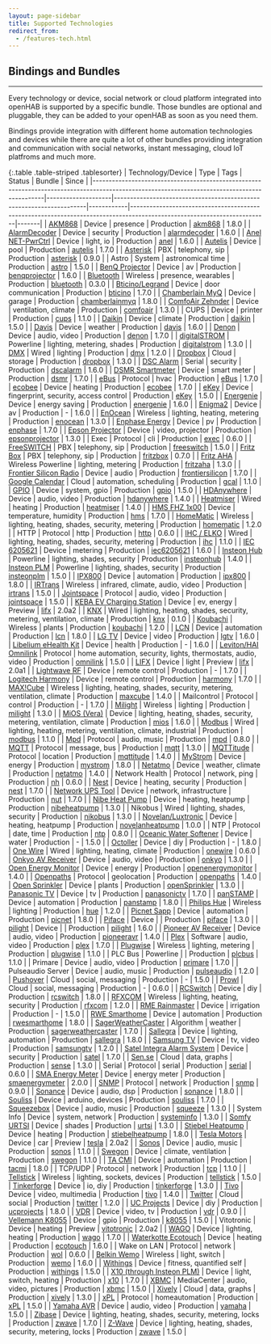 ```yaml
---
layout: page-sidebar
title: Supported Technologies
redirect_from:
  - /features-tech.html
---
```

## Bindings and Bundles

---

Every technology or device, social network or cloud platform integrated into openHAB is supported by a specific bundle. Those bundles are optional and pluggable, they can be added to your openHAB as soon as you need them.

Bindings provide integration with different home automation technologies and devices while there are quite a lot of other bundles providing integration and communication with social networks, instant messaging, cloud IoT platfroms and much more.

{:.table .table-striped .tablesorter}
| Technology/Device                                                                                                                           | Type               | Tags                                                                | Status     | Bundle                                                                                                                 | Since |
|---------------------------------------------------------------------------------------------------------------------------------------------|--------------------|---------------------------------------------------------------------|------------|------------------------------------------------------------------------------------------------------------------------|-------|
| [AKM868](https://www.symcon.de/en/product/)                                                                                                 | Device             | presence                                                            | Production | [akm868](https://github.com/openhab/openhab/wiki/AKM868-Binding)                                           | 1.8.0 |
| [AlarmDecoder](http://www.alarmdecoder.com)                                                                                                 | Device             | security                                                            | Production | [alarmdecoder](https://github.com/openhab/openhab/wiki/AlarmDecoder-binding)                                           | 1.6.0 |
| [Anel NET-PwrCtrl](http://anel-elektronik.de)                                                                                               | Device             | light, io                                                           | Production | [anel](https://github.com/openhab/openhab/wiki/Anel-Binding)                                                           | 1.6.0 |
| [Autelis](http://www.autelis.com)                                                                                                           | Device             | pool                                                                | Production | [autelis](https://github.com/openhab/openhab/wiki/Autelis-Binding)                                                     | 1.7.0 |
| [Asterisk](http://www.asterisk.org)                                                                                                         | PBX                | telephony, sip                                                      | Production | [asterisk](https://github.com/openhab/openhab/wiki/Asterisk-Binding)                                                   | 0.9.0 |
| Astro                                                                                                                                       | System             | astronomical time                                                   | Production | [astro](https://github.com/openhab/openhab/wiki/Astro-binding)                                                         | 1.5.0 |
| [BenQ Projector](http://anel-elektronik.de)                                                                                                 | Device             | av                                                                  | Production | [benqprojector](https://github.com/openhab/openhab/wiki/BenQ-Projector-Binding)                                        | 1.6.0 |
| [Bluetooth](http://www.bluetooth.com/Pages/Bluetooth-Home.aspx)                                                                             | Wireless           | presence, wearables                                                 | Production | [bluetooth](https://github.com/openhab/openhab/wiki/Bluetooth-Binding)                                                 | 0.3.0 |
| [Bticino/Legrand](http://www.homesystems-legrandgroup.com/)                                                                                 | Device             | door communication                                                  | Production | [bticino](https://github.com/openhab/openhab/wiki/Bticino-Binding)                                                     | 1.7.0 |
| [Chamberlain MyQ](http://www.chamberlain.com/smartphone-control-products/smartphone-garage-door-openers)                                                 | Device             | garage                                                | Production | [chamberlainmyq](https://github.com/openhab/openhab/wiki/Chamberlain-MyQ-Binding)                                                  | 1.8.0 |
| [ComfoAir Zehnder](http://www.zehnder-systems.com/international/comfosystems/Home,173.html)                                                 | Device             | ventilation, climate                                                | Production | [comfoair](https://github.com/openhab/openhab/wiki/Comfo-Air-Binding)                                                  | 1.3.0 |
| CUPS                                                                                                                                        | Device             | printer                                                             | Production | [cups](https://github.com/openhab/openhab/wiki/CUPS-Binding)                                                           | 1.1.0 |
| [Daikin](http://www.daikin.com/)                                                                                                            | Device             | climate                                                             | Production | [daikin](https://github.com/openhab/openhab/wiki/Daikin-Binding)                                                       | 1.5.0 |
| [Davis](http://www.davisnet.com/weather/index.asp)                                                                                          | Device             | weather                                                             | Production | [davis](https://github.com/openhab/openhab/wiki/Davis-Binding)                                                         | 1.6.0 |
| [Denon](http://www.denon.com)                                                                                                               | Device             | audio, video                                                        | Production | [denon](https://github.com/openhab/openhab/wiki/Denon-Binding)                                                         | 1.7.0 |
| [digitalSTROM](http://www.digitalstrom.com/index.php?cl=start&lang=1)                                                                       | Powerline          | lighting, metering, shades                                          | Production | [digitalstrom](https://github.com/openhab/openhab/wiki/digitalSTROM-Binding)                                           | 1.3.0 |
| [DMX](http://en.wikipedia.org/wiki/DMX512)                                                                                                  | Wired              | lighting                                                            | Production | [dmx](https://github.com/openhab/openhab/wiki/DMX-Binding)                                                             | 1.2.0 |
| [Dropbox](http://www.dropbox.com/)                                                                                                          | Cloud              | storage                                                             | Production | [dropbox](https://github.com/openhab/openhab/wiki/Dropbox-IO)                                                          | 1.3.0 |
| [DSC Alarm](http://www.dsc.com/index.php?n=products)                                                                                        | Serial             | security                                                            | Production | [dscalarm](https://github.com/openhab/openhab/wiki/DSC-Alarm-Binding)                                                  | 1.6.0 |
| [DSMR Smartmeter](http://www.dropbox.com/)                                                                                                  | Device             | smart meter                                                         | Production | [dsmr](https://github.com/openhab/openhab/wiki/DSMR-binding)                                                           | 1.7.0 |
| [eBus](http://en.wikipedia.org/wiki/EBUS_(serial_buses))                                                                                    | Protocol           | hvac                                                                | Production | [eBus](https://github.com/openhab/openhab/wiki/eBus-Binding)                                                           | 1.7.0 |
| [ecobee](http://www.ecobee.com/)                                                                                                            | Device             | heating                                                             | Production | [ecobee](https://github.com/openhab/openhab/wiki/Ecobee-Binding)                                                       | 1.7.0 |
| [eKey](http://www.ekey.net/ekey-multi-en/)                                                                                                  | Device             | fingerprint, security, access control                               | Production | [eKey](https://github.com/openhab/openhab/wiki/ekey-Binding)                                                           | 1.5.0 |
| [Energenie](https://energenie4u.co.uk)                                                                                                      | Device             | energy saving                                                       | Production | [energenie](https://github.com/openhab/openhab/wiki/Energenie-Binding)                                                 | 1.6.0 |
| [Enigma2](http://dream.reichholf.net/wiki/Enigma2)                                                                                          | Device             | av                                                                  | Production | -                                                                                                                      | 1.6.0 |
| [EnOcean](http://www.enocean.org/)                                                                                                          | Wireless           | lighting, heating, metering                                         | Production | [enocean](https://github.com/openhab/openhab/wiki/EnOcean-Binding)                                                     | 1.3.0 |
| [Enphase Energy](http://enphase.com/)                                                                                                       | Device             | pv                                                                  | Production | [enphase](https://github.com/openhab/openhab/wiki/Enphase-Energy-Binding)                                              | 1.7.0 |
| [Epson Projector](http://www.epson.com/cgi-bin/Store/jsp/Projectors/Home.do)                                                                | Device             | video, projector                                                    | Production | [epsonprojector](https://github.com/openhab/openhab/wiki/Epson-Projector-Binding)                                      | 1.3.0 |
| Exec                                                                                                                                        | Protocol           | cli                                                                 | Production | [exec](https://github.com/openhab/openhab/wiki/Exec-Binding)                                                           | 0.6.0 |
| [FreeSWITCH](https://www.freeswitch.org)                                                                                                    | PBX                | telephony, sip                                                      | Production | [freeswitch](https://github.com/openhab/openhab/wiki/Freeswitch-Binding)                                               | 1.5.0 |
| [Fritz Box](http://www.avm.de/en/Produkte/FRITZBox/index.html)                                                                              | PBX                | telephony, sip                                                      | Production | [fritzbox](https://github.com/openhab/openhab/wiki/Fritz-Box-Binding)                                                  | 0.7.0 |
| [Fritz AHA](http://www.avm.de/)                                                                                                             | Wireless Powerline | lighting, metering                                                  | Production | [fritzaha](https://github.com/openhab/openhab/wiki/Fritz-AHA-Binding)                                                  | 1.3.0 |
| [Frontier Silicon Radio](http://www.avm.de/)                                                                                                | Device             | audio                                                               | Production | [frontiersilicon](https://github.com/openhab/openhab/wiki/Frontier-Silicon-Radio-Binding)                              | 1.7.0 |
| [Google Calendar](https://www.google.com/calendar)                                                                                          | Cloud              | automation, scheduling                                              | Production | [gcal](https://github.com/openhab/openhab/wiki/GCal-Binding)                                                           | 1.1.0 |
| [GPIO](https://www.kernel.org/doc/Documentation/gpio/sysfs.txt)                                                                             | Device             | system, gpio                                                        | Production | [gpio](https://github.com/openhab/openhab/wiki/GPIO-Binding)                                                           | 1.5.0 |
| [HDAnywhere](http://www.hdanywhere.co.uk)                                                                                                   | Device             | audio, video                                                        | Production | [hdanywhere](https://github.com/openhab/openhab/wiki/HDanywhere-Binding)                                               | 1.4.0 |
| [Heatmiser](http://www.Heatmiser.com/)                                                                                                      | Wired              | heating                                                             | Production | [heatmiser](https://github.com/openhab/openhab/wiki/Heatmiser-Binding)                                                 | 1.4.0 |
| [HMS FHZ 1x00](http://www.elv.de/hms-sensoren.html)                                                                                         | Device             | temperature, humidity                                               | Production | [hms](https://github.com/openhab/openhab/wiki/HMS-Binding)                                                             | 1.7.0 |
| [HomeMatic](http://www.homematic.com/)                                                                                                      | Wireless           | lighting, heating, shades, security, metering                       | Production | [homematic](https://github.com/openhab/openhab/wiki/Homematic-Binding)                                                 | 1.2.0 |
| HTTP                                                                                                                                        | Protocol           | http                                                                | Production | [http](https://github.com/openhab/openhab/wiki/Http-Binding)                                                           | 0.6.0 |
| [IHC / ELKO](http://www.elkoep.com/products/inels-bus-system/)                                                                              | Wired              | lighting, heating, shades, security, metering                       | Production | [ihc](https://github.com/openhab/openhab/wiki/IHC-Binding)                                                             | 1.1.0 |
| [IEC 6205621](http://www.insteon.com/)                                                                                                      | Device             | metering                                                            | Production | [iec6205621](https://github.com/openhab/openhab/wiki/IEC-62056---21-Meter-Binding)                                     | 1.6.0 |
| [Insteon Hub](http://www.insteon.com/)                                                                                                      | Powerline          | lighting, shades, security                                          | Production | [insteonhub](https://github.com/openhab/openhab/wiki/Insteon-Hub-Binding)                                              | 1.4.0 |
| [Insteon PLM](http://www.insteon.com/)                                                                                                      | Powerline          | lighting, shades, security                                          | Production | [insteonplm](https://github.com/openhab/openhab/wiki/Insteon-PLM-Binding)                                              | 1.5.0 |
| [IPX800](http://gce-electronics.com/en/)                                                                                                        | Device           | automation                                     | Production | [ipx800](https://github.com/openhab/openhab/wiki/IPX800-Binding)                                                    | 1.8.0 |
| [IRTrans](http://www.irtrans.de/en/)                                                                                                        | Wireless           | infrared, climate, audio, video                                     | Production | [irtrans](https://github.com/openhab/openhab/wiki/Ir-Trans-Binding)                                                    | 1.5.0 |
| [Jointspace](http://jointspace.sourceforge.net)                                                                                             | Protocol           | audio, video                                                        | Production | [jointspace](https://github.com/openhab/openhab/wiki/jointSPACE-Binding)                                               | 1.5.0 |
| [KEBA EV Charging Station](http://www.keba.com)                                                                                             | Device             | ev, energy                                                          | Preview    | [lifx](https://github.com/openhab/openhab2/blob/master/addons/binding/org.openhab.binding.keba/README.md)              | 2.0a2 |
| [KNX](http://www.knx.org/)                                                                                                                  | Wired              | lighting, heating, shades, security, metering, ventilation, climate | Production | [knx](https://github.com/openhab/openhab/wiki/KNX-Binding)                                                             | 0.1.0 |
| [Koubachi](http://www.koubachi.com/)                                                                                                        | Wireless           | plants                                                              | Production | [koubachi](https://github.com/openhab/openhab/wiki/Koubachi-Binding)                                                   | 1.2.0 |
| [LCN](http://www.lcn.eu/index.php/en/)                                                                                                | Device             | automation                                                               | Production | [lcn](https://github.com/openhab/openhab/wiki/LCN-Binding)                                                                  | 1.8.0 |
| [LG TV](http://www.lg.com/de/tv-audio-video)                                                                                                | Device             | video                                                               | Production | [lgtv](https://github.com/openhab/openhab/wiki/Lg-TV)                                                                  | 1.6.0 |
| [Libelium eHealth Kit](http://www.cooking-hacks.com/documentation/tutorials/ehealth-biometric-sensor-platform-arduino-raspberry-pi-medical) | Device             | health                                                              | Production | -                                                                                                                      | 1.6.0 |
| [Leviton/HAI Omnilink](http://www.leviton.com/)                                                                                             | Protocol           | home automation, security, lights, thermostats, audio, video        | Production | [omnilink](https://github.com/openhab/openhab/wiki/OmniLink-Binding)                                                   | 1.5.0 |
| [LIFX](http://www.lifx.com)                                                                                                                 | Device             | light                                                               | Preview    | [lifx](https://github.com/eclipse/smarthome/blob/20150525/addons/binding/org.eclipse.smarthome.binding.lifx/README.md) | 2.0a1 |
| [Lightwave RF](http://lightwaverf.com)                                                                                                      | Device             | remote control                                                      | Production | -                                                                                                                      | 1.7.0 |
| [Logitech Harmony](http://myharmony.com)                                                                                                    | Device             | remote control                                                      | Production | [harmony](https://github.com/openhab/openhab/wiki/Logitech-Harmony-Hub-Binding)                                        | 1.7.0 |
| [MAX!Cube](http://www.eq-3.de/max-heizungssteuerung-produktdetail/items/bc-lgw-o-tw.html)                                                   | Wireless           | lighting, heating, shades, security, metering, ventilation, climate | Production | [maxcube](https://github.com/openhab/openhab/wiki/MAX%21Cube-Binding)                                                  | 1.4.0 |
| Mailcontrol                                                                                                                                 | Protocol           | control                                                             | Production | -                                                                                                                      | 1.7.0 |
| [Milight](http://www.milight.com/)                                                                                                          | Wireless           | lighting                                                            | Production | [milight](https://github.com/openhab/openhab/wiki/Milight-Binding)                                                     | 1.3.0 |
| [MiOS (Vera)](http://www.milight.com/)                                                                                                      | Device             | lighting, heating, shades, security, metering, ventilation, climate | Production | [mios](https://github.com/openhab/openhab/wiki/MiOS-Binding)                                                           | 1.6.0 |
| [Modbus](http://www.modbus.org/)                                                                                                            | Wired              | lighting, heating, metering, ventilation, climate, industrial       | Production | [modbus](https://github.com/openhab/openhab/wiki/Modbus-Tcp-Binding)                                                   | 1.1.0 |
| [Mpd](http://www.musicpd.org/)                                                                                                              | Protocol           | audio, music                                                        | Production | [mpd](https://github.com/openhab/openhab/wiki/Mpd-Binding)                                                             | 0.8.0 |
| [MQTT](http://mqtt.org/)                                                                                                                    | Protocol           | message, bus                                                        | Production | [mqtt](https://github.com/openhab/openhab/wiki/MQTT-Binding)                                                           | 1.3.0 |
| [MQTTitude](http://mqttitude.org/)                                                                                                          | Protocol           | location                                                            | Production | [mqttitude](https://github.com/openhab/openhab/wiki/Mqttitude-Binding)                                                 | 1.4.0 |
| [MyStrom](https://mystrom.fr/en/)                                                                                                          | Device           | energy                                                            | Production | [mystrom](https://github.com/openhab/openhab/wiki/MystromEcoPower-Binding)                                                 | 1.8.0 |
| [Netatmo](http://www.netatmo.com/)                                                                                                          | Device             | weather, climate                                                    | Production | [netatmo](https://github.com/openhab/openhab/wiki/Netatmo-Binding)                                                     | 1.4.0 |
| Network Health                                                                                                                              | Protocol           | network, ping                                                       | Production | [nh](https://github.com/openhab/openhab/wiki/Network-Health-Binding)                                                   | 0.6.0 |
| [Nest](http://www.nest.com/)                                                                                                                | Device             | heating, security                                                   | Production | [nest](https://github.com/openhab/openhab/wiki/Nest-Binding)                                                           | 1.7.0 |
| [Network UPS Tool](http://www.networkupstools.org/)                                                                                         | Device             | network, infrastructure                                             | Production | [nut](https://github.com/openhab/openhab/wiki/Network-UPS-Tools)                                                       | 1.7.0 |
| [Nibe Heat Pump](http://www.nibe.eu/)                                                                                                       | Device             | heating, heatpump                                                   | Production | [nibeheatpump](https://github.com/openhab/openhab/wiki/Nibe-Heat-Pump-Binding)                                         | 1.3.0 |
| Nikobus                                                                                                                                     | Wired              | lighting, shades, security                                          | Production | [nikobus](https://github.com/openhab/openhab/wiki/Nikobus-Binding)                                                     | 1.3.0 |
| [Novelan/Luxtronic](http://www.novelan.com/)                                                                                                | Device             | heating, heatpump                                                   | Production | [novelanheatpump](https://github.com/openhab/openhab/wiki/Novelan-Heat-Pump-Binding)                                   | 1.0.0 |
| NTP                                                                                                                                         | Protocol           | date, time                                                          | Production | [ntp](https://github.com/openhab/openhab/wiki/Ntp-Binding)                                                             | 0.8.0 |
| [Oceanic Water Softener](http://www.uk.onkyo.com/en/a-v-receiver-306.html)                                                                  | Device             | water                                                               | Production | -                                                                                                                      | 1.5.0 |
| [Octoller](http://www.octoller.com/)                                                                  | Device             | diy                                                               | Production | -                                                                                                                      | 1.8.0 |
| [One Wire](http://en.wikipedia.org/wiki/1-Wire)                                                                                             | Wired              | lighting, heating, climate                                          | Production | [onewire](https://github.com/openhab/openhab/wiki/One-Wire-Binding)                                                    | 0.6.0 |
| [Onkyo AV Receiver](http://www.uk.onkyo.com/en/a-v-receiver-306.html)                                                                       | Device             | audio, video                                                        | Production | [onkyo](https://github.com/openhab/openhab/wiki/Onkyo-Binding)                                                         | 1.3.0 |
| [Open Energy Monitor](http://openenergymonitor.org/emon/)                                                                                   | Device             | energy                                                              | Production | [openenergymonitor](https://github.com/openhab/openhab/wiki/Open-Energy-Monitor-Binding)                               | 1.4.0 |
| [Openpaths](https://openpaths.cc)                                                                                                           | Protocol           | geolocation                                                         | Production | [openpaths](https://github.com/openhab/openhab/wiki/OpenPaths-Binding)                                                 | 1.4.0 |
| [Open Sprinkler](http://rayshobby.net/?page_id=160)                                                                                         | Device             | plants                                                              | Production | [openSprinkler](https://github.com/openhab/openhab/wiki/Open-Sprinkler)                                                | 1.3.0 |
| [Panasonic TV](http://www.panasonic.com/)                                                                                                   | Device             | tv                                                                  | Production | [panasonictv](https://github.com/openhab/openhab/wiki/Panasonic-TV-Binding)                                            | 1.7.0 |
| [panSTAMP](http://www.panstamp.com/)                                                                                                         | Device             | automation                                                                    | Production | [panstamp](https://github.com/openhab/openhab/wiki/panStamp-Binding)                                                       | 1.8.0 |
| [Philips Hue](http://www.meethue.com/)                                                                                                      | Wireless           | lighting                                                            | Production | [hue](https://github.com/openhab/openhab/wiki/Hue-Binding)                                                             | 1.2.0 |
| [Picnet Sapp](http://www.sinthesi.com/en/)                                                                                                         | Device             | automation                                                                    | Production | [picnet](https://github.com/openhab/openhab/wiki/Picnet-Sapp-Binding)                                                       | 1.8.0 |
| [Piface](http://www.piface.org.uk/)                                                                                                         | Device             |                                                                     | Production | [piface](https://github.com/openhab/openhab/wiki/Piface-Binding)                                                       | 1.3.0 |
| [pilight](http://www.pilight.org/)                                                                                                          | Device             |                                                                     | Production | [pilight](https://github.com/openhab/openhab/wiki/pilight-Binding)                                                     | 1.6.0 |
| [Pioneer AV Receiver](http://www.pioneer.eu/uk/products/42/98/405/overview.html)                                                            | Device             | audio, video                                                        | Production | [pioneeravr](https://github.com/openhab/openhab/wiki/Pioneer-AVR-Binding)                                              | 1.4.0 |
| [Plex](https://plex.tv)                                                                                                                     | Software           | audio, video                                                        | Production | [plex](https://github.com/openhab/openhab/wiki/Plex-Binding)                                                           | 1.7.0 |
| [Plugwise](http://www.plugwise.com/)                                                                                                        | Wireless           | lighting, metering                                                  | Production | [plugwise](https://github.com/openhab/openhab/wiki/Plugwise-Binding)                                                   | 1.1.0 |
| PLC Bus                                                                                                                                     | Powerline          |                                                                     | Production | [plcbus](https://github.com/openhab/openhab/wiki/PLC-Bus-Binding)                                                      | 1.1.0 |
| Primare                                                                                                                                     | Device             | audio, video                                                        | Production | [primare](https://github.com/openhab/openhab/wiki/Primare-binding)                                                     | 1.7.0 |
| Pulseaudio Server                                                                                                                           | Device             | audio, music                                                        | Production | [pulseaudio](https://github.com/openhab/openhab/wiki/Pulseaudio-Binding)                                               | 1.2.0 |
| [Pushover](https://pushover.net/)                                                                                                           | Cloud              | social, messaging                                                   | Production | -                                                                                                                      | 1.5.0 |
| [Prowl](http://www.prowlapp.com/)                                                                                                           | Cloud              | social, messaging                                                   | Production | -                                                                                                                      | 0.6.0 |
| [RCSwitch](https://www.raspberrypi.org/forums/viewtopic.php?f=37&t=66946)                                                                                                            | Device           | diy                                         | Production | [rcswitch](https://github.com/openhab/openhab/wiki/Raspberry-Pi-RC-Switch-Binding)                                                       | 1.8.0 |
| [RFXCOM](http://www.rfxcom.com/)                                                                                                            | Wireless           | lighting, heating, security                                         | Production | [rfxcom](https://github.com/openhab/openhab/wiki/RFXCOM-Binding)                                                       | 1.2.0 |
| [RME Rainmaster](http://www.rainmaster.com)                                                                                                 | Device             | irrigation                                                          | Production | -                                                                                                                      | 1.5.0 |
| [RWE Smarthome](https://www.rwe-smarthome.de)                                                                   | Device          | automation                                                             | Production | [rwesmarthome](https://github.com/openhab/openhab/wiki/RWE-Smarthome-Binding)                               | 1.8.0 |
| [SagerWeatherCaster](http://www.weather-above.com/Sager%20Algorithm.html)                                                                   | Algorithm          | weather                                                             | Production | [sagerweathercaster](https://github.com/openhab/openhab/wiki/SagerWeatherCaster-Binding)                               | 1.7.0 |
| [Sallegra](http://www.satelco.ch/en/product-groups/automation/sallegrar-automation/)                                                                                                       | Device             | lighting, automation                                                           | Production | [sallegra](https://github.com/openhab/openhab/wiki/Sallegra-Binding)                                                | 1.8.0 |
| [Samsung TV](http://www.samsung.com/)                                                                                                       | Device             | tv, video                                                           | Production | [samsungtv](https://github.com/openhab/openhab/wiki/Samsung-TV-Binding)                                                | 1.2.0 |
| [Satel Integra Alarm System](http://www.satel.pl/en/products)                                                                               | Device             | security                                                            | Production | [satel](https://github.com/openhab/openhab/wiki/Satel-Alarm-Binding)                                                   | 1.7.0 |
| [Sen.se](http://www.sen.se/)                                                                                                                | Cloud              | data, graphs                                                        | Production | [sense](https://github.com/openhab/openhab/wiki/Sense-Persistence)                                                     | 1.3.0 |
| Serial                                                                                                                                      | Protocol           | serial                                                              | Production | [serial](https://github.com/openhab/openhab/wiki/Serial-Binding)                                                       | 0.6.0 |
| [SMA Energy Meter](http://www.sma.de/produkte/monitoring-control/sma-energy-meter.html)                                                     | Device           | energy meter                                                | Production | [smaenergymeter](https://github.com/openhab/openhab2-addons/blob/master/addons/binding/org.openhab.binding.smaenergymeter/README.md)                                                       | 2.0.0 |
| [SNMP](http://en.wikipedia.org/wiki/Simple_Network_Management_Protocol)                                                                     | Protocol           | network                                                             | Production | [snmp](https://github.com/openhab/openhab/wiki/Snmp-Binding)                                                           | 0.9.0 |
| [Sonance](http://www.sonance.com/electronics/amplifiers/dsp)                                                                                                           | Device             | audio, dsp                                                    | Production | [sonance](https://github.com/openhab/openhab/wiki/Sonance-binding)                             | 1.8.0 |
| [Souliss](http://www.souliss.net)                                                                                                           | Device             | arduino, devices                                                    | Production | [souliss](https://github.com/openhab/openhab/wiki/Souliss-Arduino-based-SmartHome-Binding)                             | 1.7.0 |
| [Squeezebox](http://www.logitech.com/en-us/support/speakers-audio)                                                                          | Device             | audio, music                                                        | Production | [squeeze](https://github.com/openhab/openhab/wiki/Squeezebox-Binding)                                                  | 1.3.0 |
| System Info                                                                                                                                 | Device             | system, network                                                     | Production | [systeminfo](https://github.com/openhab/openhab/wiki/Systeminfo-Binding)                                               | 1.3.0 |
| [Somfy URTSI](http://www.somfy.com)                                                                                                         | Device             | shades                                                              | Production | [urtsi](https://github.com/openhab/openhab/wiki/URTSI-Binding)                                                         | 1.3.0 |
| [Stiebel Heatpump](https://www.stiebel-eltron.com/en/home.html)                                                                                                         | Device             | heating                                                              | Production | [stiebelheatpump](https://github.com/openhab/openhab/wiki/Stiebel-Eltron-Heatpump)                                                         | 1.8.0 |
| [Tesla Motors](http://www.teslamotors.com)                                                                                                  | Device             | car                                                                 | Preview    | [tesla](https://github.com/openhab/openhab2/blob/master/addons/binding/org.openhab.binding.tesla/README.md)            | 2.0a2 |
| [Sonos](http://www.sonos.com/)                                                                                                              | Device             | audio, music                                                        | Production | [sonos](https://github.com/openhab/openhab/wiki/Sonos-Binding)                                                         | 1.1.0 |
| [Swegon](http://www.swegon.com/)                                                                                                            | Device             | climate, ventilation                                                | Production | [swegon](https://github.com/openhab/openhab/wiki/Swegon-Ventilation-Binding)                                           | 1.1.0 |
| [TA CMI](http://www.ta.co.at/en/products/pc-connection/cmi.html)                                                                                      | Device           | automation                                          | Production | [tacmi](https://github.com/openhab/openhab/wiki/TA-Cmi-Binding)                                                 | 1.8.0 |
| TCP/UDP                                                                                                                                     | Protocol           | network                                                             | Production | [tcp](https://github.com/openhab/openhab/wiki/TCP-Binding)                                                             | 1.1.0 |
| [Tellstick](http://www.telldus.se/products/tellstick/)                                                                                      | Wireless           | lighting, sockets, devices                                          | Production | [tellstick](https://github.com/openhab/openhab/wiki/Tellstick-Binding)                                                 | 1.5.0 |
| [Tinkerforge](http://www.tinkerforge.com/)                                                                                                  | Device             | io, diy                                                             | Production | [tinkerforge](https://github.com/openhab/openhab/wiki/Tinkerforge-Binding)                                             | 1.3.0 |
| [Tivo](http://www.tivo.com/)                                                                                                                | Device             | video, multimedia                                                   | Production | [tivo](#)                                                                                                              | 1.4.0 |
| [Twitter](http://www.twitter.com/)                                                                                                          | Cloud              | social                                                              | Production | [twitter](https://github.com/openhab/openhab/wiki/Twitter-Action)                                                      | 1.2.0 |
| [UC Projects](http://www.ucprojects.eu/)                                                                                                                  | Device             | diy                                                           | Production | [ucprojects](https://github.com/openhab/openhab/wiki/UCProjects.eu-Relay-Board-Binding)                                                             | 1.8.0 |
| [VDR](http://www.tvdr.de/)                                                                                                                  | Device             | video, tv                                                           | Production | [vdr](https://github.com/openhab/openhab/wiki/VDR-Binding)                                                             | 0.9.0 |
| [Vellemann K8055](http://www.vellemanusa.com/products/view/?id=500349)                                                                      | Device             | gpio                                                                | Production | [k8055](https://github.com/openhab/openhab/wiki/Velleman-K8055-Binding)                                                | 1.5.0 |
| Vitotronic                                                                                                                                  | Device             | heating                                                             | Preview    | [vitotronic](https://github.com/openhab/openhab2/blob/master/addons/binding/org.openhab.binding.vitotronic/README.md)  | 2.0a2 |
| [WAGO](http://global.wago.com/uk/products/product-catalogue/components-automation/overview/)                                              | Device             | lighting, heating                                                   | Production | [wago](https://github.com/openhab/openhab/wiki/WAGO-Binding)                                                           | 1.7.0 |
| [Waterkotte Ecotouch](http://www.waterkotte.de/en/heat-pumps/geothermal-heat-pump.html)                                                     | Device             | heating                                                             | Production | [ecotouch](https://github.com/openhab/openhab/wiki/Waterkotte-EcoTouch-Heat-Pump-Binding)                              | 1.6.0 |
| Wake on LAN                                                                                                                                 | Protocol           | network                                                             | Production | [wol](https://github.com/openhab/openhab/wiki/Wake-on-LAN-Binding-%28WoL%29)                                           | 0.6.0 |
| [Belkin Wemo](http://www.belkin.com/de/Products/home-automation/c/wemo-home-automation/)                                                    | Wireless           | light, switch                                                       | Production | [wemo](https://github.com/openhab/openhab/wiki/Wemo-Binding)                                                           | 1.6.0 |
| [Withings](http://vitrine.withings.com/smart-body-analyzer.html)                                                                            | Device             | fitness, quantified self                                            | Production | [withings](https://github.com/openhab/openhab/wiki/Withings-Binding)                                                   | 1.5.0 |
| [X10 (through Insteon PLM)](http://en.wikipedia.org/wiki/X10_(industry_standard)/)                                                          | Device             | light, switch, heating                                              | Production | [x10](https://github.com/openhab/openhab/wiki/Insteon-PLM-Binding)                                                     | 1.7.0 |
| [XBMC](http://xbmc.org/)                                                                                                                    | MediaCenter        | audio, video, pictures                                              | Production | [xbmc](https://github.com/openhab/openhab/wiki/XBMC-Binding)                                                           | 1.5.0 |
| [Xively](https://xively.com/)                                                                                                               | Cloud              | data, graphs                                                        | Production | [xively](https://github.com/openhab/openhab/wiki/Cosm-Persistence)                                                     | 1.3.0 |
| [xPL](http://xplproject.org.uk/)                                                                                                            | Protocol           | homeautomation                                                      | Production | [xPL](https://github.com/openhab/openhab/wiki/xPL-Binding)                                                             | 1.5.0 |
| [Yamaha AVR](http://usa.yamaha.com/products/audio-visual/)                                                                                  | Device             | audio, video                                                        | Production | [yamaha](https://github.com/openhab/openhab/wiki/Yamahareceiver-Binding)                                               | 1.5.0 |
| [Zibase](http://www.zodianet.com/)                                                                                                          | Device             | lighting, heating, shades, security, metering, locks                | Production | [zwave](https://github.com/openhab/openhab/wiki/Zibase-Binding)                                                        | 1.7.0 |
| [Z-Wave](www.z-wavealliance.org)                                                                                                          | Device             | lighting, heating, shades, security, metering, locks                | Production | [zwave](https://github.com/openhab/openhab/wiki/Z-Wave-Binding)                                                        | 1.5.0 |

